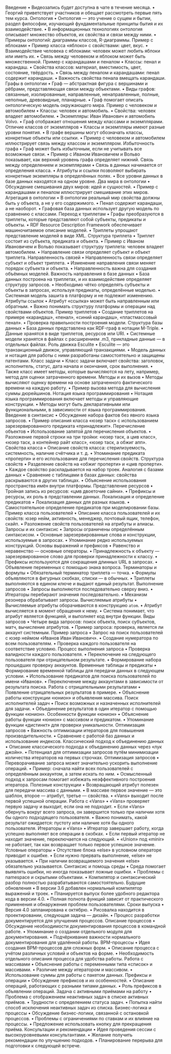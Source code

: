 Введение
• Видеозапись будет доступна в чате в течение месяца.
• Георгий приветствует участников и обещает рассмотреть первые пять тем курса.
Онтология
• Онтология — это учение о сущем и бытии, раздел философии, изучающий фундаментальные принципы бытия и их взаимодействие.
• В информационных технологиях онтология описывает множество объектов, их свойства и связи между ними.
• Примеры онтологий: диаграммы классов, R-диаграммы.
Пример с яблоками
• Пример класса «яблоко» с свойствами: цвет, вкус.
• Взаимодействие человека с яблоками: человек может любить яблоки или иметь их.
• Связь между человеком и яблоком может быть множественной.
Пример с карандашами и пеналом
• Классы: пенал и карандаш.
• Свойства классов: материал, вместимость, цвет, состояние, твёрдость.
• Связь между пеналом и карандашами: пенал содержит карандаши.
• Важность свойства пенала вмещать карандаши.
Графы в онтологии
• Граф — абстрактная фигура с вершинами и рёбрами, представляющая связи между объектами.
• Виды графов: связанные, изолированные, направленные, ненаправленные, полные, неполные, древовидные, планарные.
• Граф помогает описать онтологическую модель окружающего мира.
Пример с человеком и автомобилем
• Классы: человек и автомобиль.
• Свойства: человек владеет автомобилем.
• Экземпляры: Иван Иванович и автомобиль Volvo.
• Граф отображает отношения между классами и экземплярами.
Отличие классов от экземпляров
• Классы и экземпляры имеют разные уровни понятия.
• В графе вершины могут обозначать классы, конкретные объекты или ссылки.
• Пример с человеком и автомобилем иллюстрирует связь между классом и экземпляром.
Избыточность графа
• Граф может быть избыточным, если не учитывать все возможные связи.
• Пример с Иваном Ивановичем и Вольво показывает, как верхний уровень графа определяет нижний.
Связь между определением и экземплярами
• Связь в данных начинается от определения класса.
• Атрибуты и ссылки позволяют выбирать конкретные экземпляры в определённых полях.
• Все уровни данных в базе данных находятся на одном уровне.
Два мира в онтологии
• Обсуждение смешивания двух миров: идей и сущностей.
• Пример с карандашами и пеналом иллюстрирует смешивание этих миров.
Агрегация в онтологии
• В онтологии реальный мир свойства должны быть у объекта, а не у его содержимого.
• Пенал содержит карандаши, а не наоборот.
• Графовая база данных использует другую модель по сравнению с классами.
Переход к триплетам
• Графы преобразуются в триплеты, которые представляют собой субъекты, предикаты и объекты.
• RDF Resource Description Framework обеспечивает машиночитаемое описание моделей.
• Триплеты упрощают представление моделей в виде XML.
Структура триплета
• Триплет состоит из субъекта, предиката и объекта.
• Пример с Иваном Ивановичем и Вольво показывает структуру триплета: человек владеет автомобилем.
• Направление связи определяет субъект и объект триплета.
Направленность связей
• Направленность связи определяет субъект и объект триплета.
• Изменение направления связи меняет порядок субъекта и объекта.
• Направленность важна для создания объёмных моделей.
Важность направления в базе данных
• База данных построена на триплетах, и их взаимодействие определяет структуру запросов.
• Необходимо чётко определять субъекты и объекты в запросах, используя предикаты, определённые моделью.
• Системная модель зашита в платформу и не подлежит изменению.
Атрибуты ссылок
• Атрибут «ссылка» может быть направленным или обратным.
• Важно понимать структуру платформы и операции над свойствами объектов.
Пример триплетов
• Создание триплетов на примере «карандаш», «пенал», «синий карандаш», «пластмассовый пенал».
• Проверка правильности построения модели.
Структура базы данных
• База данных представлена как RDF-граф в нотации M-Triple.
• Данные хранятся в виде триплетов, ресурсов или URI.
• Системные модели хранятся в файлах с расширением .m3, прикладные данные — в отдельных файлах.
Роль движка Esculite
• Esculite — это транзакционный движок, управляющий транзакциями.
• Модель данных и нотация для работы с ними разработаны самостоятельно и защищены патентами.
Класс задачи
• Класс задачи включает свойства: заголовок, исполнитель, статус, дата начала и окончания, срок выполнения.
• Также класс имеет методы, которые вычисляются на лету, например, метод для оценки затраченного времени.
Методы и их вызов
• Методы вычисляют оценку времени на основе затраченного фактического времени на каждую работу.
• Пример вызова метода для вычисления суммы дюрейшинов.
Нотация языка программирования
• Нотация языка программирования включает методы и управляющие конструкции.
• Методы могут быть декларативными или функциональными, в зависимости от языка программирования.
Введение в синтаксис
• Обсуждение набора фактов без явного языка запросов.
• Пример описания класса «юзер таск» с использованием зарезервированного предиката «принадлежит».
Перечисление объектов
• Использование запятой для перечисления объектов.
• Разложение первой строки на три тройки: «юзер таск, а цмв класс», «юзер таск, а контейнер райт класс», «юзер таск, а обжиг апп».
Свойства класса
• Описание свойств класса: стерилизуемость, системность, наличие счётчика и т. д.
• Упоминание предиката «проперти» и его использование для перечисления свойств.
Структура свойств
• Разделение свойств на «обжиг проперти» и «цмв проперти».
• Каждое свойство раскладывается на набор троек.
Аналогия с базами данных
• Сравнение с таблицами в базах данных: свойства раскрываются в других таблицах.
• Объяснение использования пространства имён внутри платформы.
Представление ресурсов
• Тройная запись из ресурсов: «цмв двоеточие сайни».
• Префиксы и ресурсы, их роль в представлении данных.
Локализация и определение предикатов
• Локализация данных для разных языков.
• Самостоятельное определение предикатов при моделировании базы.
Пример класса пользователей
• Описание класса пользователей и их свойств: юзер нейм, активность, менеджер, почтовый ящик, телефон, скайп.
• Разложение свойств пользователей на атрибуты и алиасы.
Запросы и их синтаксис
• Запросы ограничены определённым синтаксисом.
• Основные зарезервированные слова и конструкции, используемые в запросах.
• Упоминание редко используемых конструкций.
Основы выражений и префиксов
• Равенство и неравенство — основные операторы.
• Принадлежность к объекту — зарезервированное слово для проверки принадлежности к классу.
• Префиксы используются для сокращения длинных URL в запросах.
• Объявление переменных с помощью знака вопроса.
Терминаторы и формулы
• Обязательный терминатор триплета — точка.
• Формулы объявляются в фигурных скобках, списки — в обычных.
• Триплеты выполняются в едином ключе и выдают единый результат.
Выполнение запросов
• Запросы выполняются последовательно сверху вниз.
• Итераторы перебирают значения последовательно.
• Механизм резонера обрабатывает запросы.
Вычисляемые атрибуты
• Вычисляемые атрибуты оборачиваются в конструкцию `atom`.
• Атрибут вычисляется в момент обращения к нему.
• Система понимает, что атрибут является функцией, и выполняет код внутри функции.
Виды запросов
• Четыре вида запросов: поиск объекта, поиск субъектов, матч, вычисление атрибутов.
• Пример запроса: проверка, является ли аккаунт системным.
Пример запроса
• Запрос на поиск пользователей с юзер неймом «Иванов Иван Иванович».
• Создание нумератора по всем пользователям.
• Проверка каждого пользователя на соответствие условию.
Процесс выполнения запроса
• Проверка валидности каждого пользователя.
• Переключение на следующего пользователя при отрицательном результате.
• Формирование набора прошедших проверку аккаунтов.
Временные таблицы и предикаты
• Формирование временной таблицы для передачи данных в следующем условии.
• Использование предикатов для поиска пользователей по имени «Иванов».
• Переключение между аккаунтами в зависимости от результата поиска.
Работа с отрицательными результатами
• Появление отрицательных результатов в примере.
• Объяснение работы конструкции «юнион» и объявления массива.
Поиск исполнителей задач
• Поиск возможных и назначенных исполнителей для задачи.
• Объединение результатов в один итератор с помощью функции «юнион».
Особенности функции «юнион»
• Объяснение работы функции «юнион» с массивом и предикатом.
• Упоминание функции «дистинкт» для проверки уникальности.
Оптимизация запросов
• Важность оптимизации итераторов для повышения производительности.
• Сравнение с работой баз данных и использование индексов.
Классический подход к объединению данных
• Описание классического подхода к объединению данных через «лук джойн».
• Потенциал для оптимизации запросов путём минимизации количества итераторов на первых строчках.
Оптимизация запросов
• Переворачивание запроса может значительно ускорить выполнение операций.
• Пример: сначала найти всех пользователей с определённым аккаунтом, а затем искать по ним.
• Осмысленный подход к запросам помогает избежать неэффективного построения итератора.
Полезные конструкции
• Возвращающий атрибут полезен для передачи массива с данными.
• В массиве первое значение — это шаблон, второе — атрибут, третье — свойства.
• «Vans» выходит после первой успешной операции.
Работа с «Vans»
• «Vans» проверяет первую задачу и выходит, если она не подходит.
• Если «Vans» обернуть вокруг всего запроса, он завершится только при наличии хотя бы одного подходящего пользователя.
• Важно понимать, какой результат ожидается: пустоту или наличие хотя бы одного пользователя.
Итераторы и «Vans»
• Итератор завершает работу, когда успешно выполняет все операции в скобках.
• Если первый итератор не находит значение, переключается на следующий.
• «Union» под «minir» не работает, так как возвращает только первое успешное значение.
Условные операторы
• Отсутствие блока «else» в условном операторе приводит к ошибке.
• Если нужно прервать выполнение, «else» не указывается.
• При наличии возвращаемого значения «else» обязательно указывается.
Синтаксис и помощь среды
• Среда помогает выявлять ошибки, но иногда показывает ложные ошибки.
• Проблемы с namespace и скрытыми объектами.
• Компилятор и синтаксический разбор полностью разрабатываются самостоятельно.
Будущие обновления
• В версии 3.6 добавлен нормальный компилятор выражений и троек.
• Планируется выпуск более удобного редактора кода в версии 4.0.
• Полная полнота функций зависит от практического применения и обнаружения проблем пользователями.
Сроки выпуска
• Версия 4.0 запланирована к октябрю.
• Рисовалка находится в проектировании, следующая задача — дизайн.
• Процесс разработки документируется для улучшения процессов.
Описание процессов
• Обсуждение необходимости документирования процессов в командной работе.
• Упоминание о создании отдельного модуля для документирования.
• Подчёркивание важности нормального документирования для удалённой работы.
BPM-процессы
• Идея создания BPM-процессов для сложных форм.
• Описание процесса с учётом различных условий и объектов на форме.
• Необходимость отдельного описания процесса для удобства работы.
Работа с массивами
• Объяснение работы с переменными типа «список» и массивами.
• Различие между итератором и массивом.
• Использование суммы для работы с пакетом данных.
Префиксы и операции
• Обсуждение префиксов и их особенностей.
• Описание операций, работающих с разными типами данных.
• Роль префиксов в объявлении операций.
Задача с активными приёмами на работу
• Проблема с отображением неактивных задач в списке активных приёмов.
• Трудности с определением статуса задач.
• Попытка найти способ исключения неактивных задач из списка.
Бизнес-логика и процессы
• Обсуждение бизнес-логики, связанной с остановкой процессов.
• Проблемы с ограничениями по ставкам и их влияние на процессы.
• Предложение использовать кнопку для прекращения приёма.
Консультации и рекомендации
• Идея проведения сессии с высокоуровневыми консультантами.
• Желание получить рекомендации по улучшению подходов.
• Планирование перерыва для подготовки к следующей встрече.